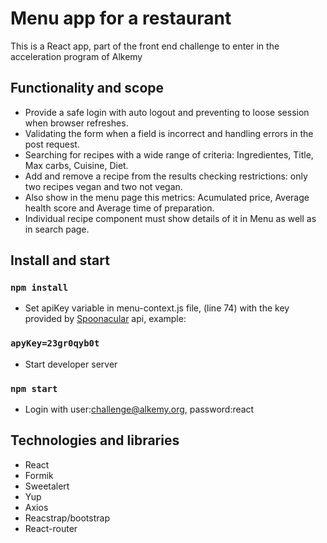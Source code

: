 # Menu app for a restaurant

This is a React app, part of the front end challenge to enter in the acceleration program of Alkemy

## Functionality and scope

* Provide a safe login with auto logout and preventing to loose session when browser refreshes.
* Validating the form when a field is incorrect and handling errors in the post request.
* Searching for recipes with a wide range of criteria: Ingredientes, Title, Max carbs, Cuisine, Diet.
* Add and remove a recipe from the results checking restrictions: only two recipes vegan and two not vegan.
* Also show in the menu page this metrics: Acumulated price, Average health score and Average time of preparation.
* Individual recipe component must show details of it in Menu as well as in search page.


## Install and start

### `npm install`

* Set apiKey variable in menu-context.js file, (line 74) with the key provided by [Spoonacular](https://spoonacular.com/) api, example:

### `apyKey=23gr0qyb0t`

* Start developer server  

### `npm start`

* Login with
user:challenge@alkemy.org,
password:react

## Technologies and libraries
* React
* Formik
* Sweetalert
* Yup
* Axios
* Reacstrap/bootstrap
* React-router

